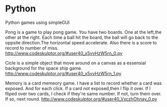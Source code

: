 # Python


Python games using simpleGUI 


Pong is a game to play pong game. You have two boards. One at the left,the other at the right. Each time a ball hit the board,
the ball will go back to the oppsite direction.The horizontal speed accelerate. Also there is a score to record to number of miss.
<a>http://www.codeskulptor.org/#user40_x5vvHzW5rn_0.py</a>

Cicle is a simple object that move around on a canvas as a essensial background for the space ship game.
<a>http://www.codeskulptor.org/#user40_x5vvHzW5rn_1.py</a>

Memory is a card memeory game. I have a list to record whether a card was exposed. And for each click. If a card not exposed,then I flip it over. If I fliped over two cards, I check if they're same number. If not, turn them over. If so, next round.
<a>http://www.codeskulptor.org/#user40_VxczhOhnay_0.py</a>
